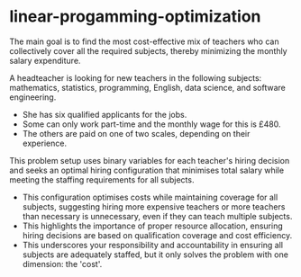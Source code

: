 # linear-progamming-optimization
The main goal is to find the most cost-effective mix of teachers who can collectively cover all the required subjects, thereby minimizing the monthly salary expenditure.

A headteacher is looking for new teachers in the following subjects: mathematics, statistics, programming, English, data science, and software engineering. 

* She has six qualified applicants for the jobs.
* Some can only work part-time and the monthly wage for this is £480.
* The others are paid on one of two scales, depending on their experience.

This problem setup uses binary variables for each teacher's hiring decision and seeks an optimal hiring configuration that minimises total salary while meeting the staffing requirements for all subjects. 

   - This configuration optimises costs while maintaining coverage for all subjects, suggesting hiring more expensive teachers or more teachers than necessary is unnecessary, even if they can teach multiple subjects.
   - This highlights the importance of proper resource allocation, ensuring hiring decisions are based on qualification coverage and cost efficiency.
   - This underscores your responsibility and accountability in ensuring all subjects are adequately staffed, but it only solves the problem with one dimension: the 'cost'.
